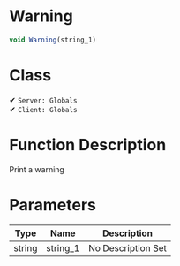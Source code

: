 # Warning
```js	
void Warning(string_1)
```
# Class
✔ `Server: Globals`  
✔ `Client: Globals`  

# Function Description
Print a warning
# Parameters
Type|Name|Description
--|--|--
string|string_1|No Description Set

